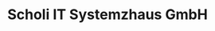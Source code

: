 ---
title: "Scholi IT Systemzhaus GmbH"
url: /cottbus/scholi-it-systemzhaus-gmbh/
shop: Computer
---